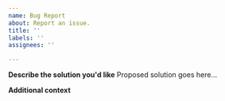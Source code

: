 ```yaml
---
name: Bug Report
about: Report an issue.
title: ''
labels: ''
assignees: ''

---
```


**Describe the solution you'd like**
Proposed solution goes here...

**Additional context**
